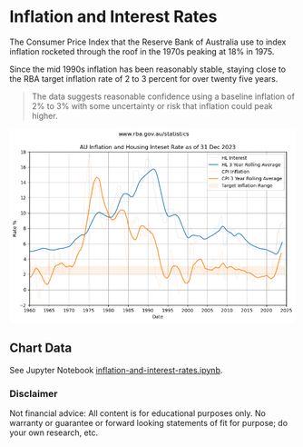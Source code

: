 # Inflation and Interest Rates

The Consumer Price Index that the Reserve Bank of Australia use to index inflation rocketed through the roof in the 1970s peaking at 18% in 1975. 

Since the mid 1990s inflation has been reasonably stable, staying close to the RBA target inflation rate of 2 to 3 percent for over twenty five years.

> The data suggests reasonable confidence using a baseline inflation of 2% to 3% with some uncertainty or risk that inflation could peak higher.

![](images/inflation-and-interest-rates.png)

## Chart Data

See Jupyter Notebook [inflation-and-interest-rates.ipynb](https://github.com/mikejonestechno/investment-analytics/notebooks/inflation-and-interest-rates.ipynb).

### Disclaimer

Not financial advice: All content is for educational purposes only. No warranty or guarantee or forward looking statements of fit for purpose; do your own research, etc.